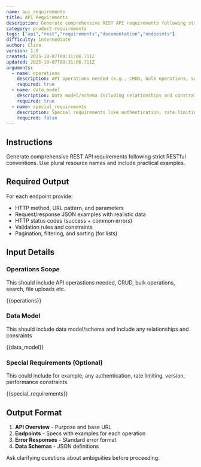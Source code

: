 ```yaml
---
name: api_requirements
title: API Requirements
description: Generate comprehensive REST API requirements following strict RESTful conventions. Creates detailed endpoint specifications with request/response examples, validation rules, error handling, and data schemas.
category: product-requirements
tags: ["api","rest","requirements","documentation","endpoints"]
difficulty: intermediate
author: Cline
version: 1.0
created: 2025-10-07T08:31:06.711Z
updated: 2025-10-07T08:31:06.711Z
arguments:
  - name: operations
    description: API operations needed (e.g., CRUD, bulk operations, search, file uploads, etc.)
    required: true
  - name: data_model
    description: Data model/schema including relationships and constraints
    required: true
  - name: special_requirements
    description: Special requirements like authentication, rate limiting, versioning, performance constraints, etc.
    required: false
---
```


## Instructions
Generate comprehensive REST API requirements following strict RESTful conventions. Use plural resource names and include practical examples.

## Required Output
For each endpoint provide:
- HTTP method, URL pattern, and parameters
- Request/response JSON examples with realistic data
- HTTP status codes (success + common errors)
- Validation rules and constraints
- Pagination, filtering, and sorting (for lists)

## Input Details

### Operations Scope
This should include API operastions needed, CRUD, bulk operations, search, file uploads etc.<p>
{{operations}}

### Data Model
This should include data model/schema and include any relationships and consraints<p>
{{data_model}}

### Special Requirements (Optional)
This could include for example, any authentication, rate limiting, version, performance constraints.<p>
{{special_requirements}}

## Output Format
1. **API Overview** - Purpose and base URL
2. **Endpoints** - Specs with examples for each operation
3. **Error Responses** - Standard error format
4. **Data Schemas** - JSON definitions

Ask clarifying questions about ambiguities before proceeding.
